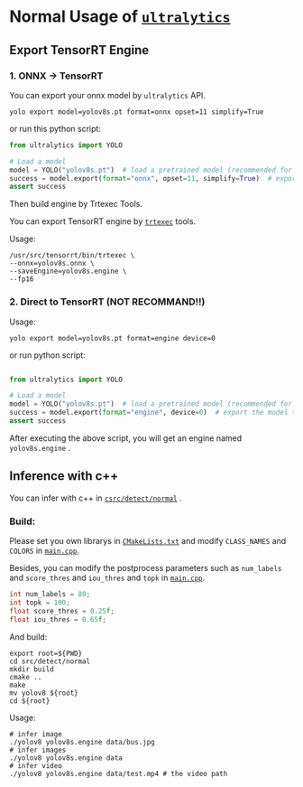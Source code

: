 # Normal Usage of [`ultralytics`](https://github.com/ultralytics/ultralytics)

## Export TensorRT Engine

### 1. ONNX -> TensorRT

You can export your onnx model by `ultralytics` API.

``` shell
yolo export model=yolov8s.pt format=onnx opset=11 simplify=True
```

or run this python script:

```python
from ultralytics import YOLO

# Load a model
model = YOLO("yolov8s.pt")  # load a pretrained model (recommended for training)
success = model.export(format="onnx", opset=11, simplify=True)  # export the model to onnx format
assert success
```

Then build engine by Trtexec Tools.

You can export TensorRT engine by [`trtexec`](https://github.com/NVIDIA/TensorRT/tree/main/samples/trtexec) tools.

Usage:

``` shell
/usr/src/tensorrt/bin/trtexec \
--onnx=yolov8s.onnx \
--saveEngine=yolov8s.engine \
--fp16
```

### 2. Direct to TensorRT (NOT RECOMMAND!!)

Usage:

```shell
yolo export model=yolov8s.pt format=engine device=0
```

or run python script:

```python

from ultralytics import YOLO

# Load a model
model = YOLO("yolov8s.pt")  # load a pretrained model (recommended for training)
success = model.export(format="engine", device=0)  # export the model to engine format
assert success
```

After executing the above script, you will get an engine named `yolov8s.engine` .

## Inference with c++

You can infer with c++ in [`csrc/detect/normal`](../csrc/detect/normal) .

### Build:

Please set you own librarys in [`CMakeLists.txt`](../csrc/detect/normal/CMakeLists.txt) and modify `CLASS_NAMES`
and `COLORS` in [`main.cpp`](../csrc/detect/normal/main.cpp).

Besides, you can modify the postprocess parameters such as `num_labels` and `score_thres` and `iou_thres` and `topk`
in [`main.cpp`](../csrc/detect/normal/main.cpp).

```c++
int num_labels = 80;
int topk = 100;
float score_thres = 0.25f;
float iou_thres = 0.65f;
```

And build:

``` shell
export root=${PWD}
cd src/detect/normal
mkdir build
cmake ..
make
mv yolov8 ${root}
cd ${root}
```

Usage:

``` shell
# infer image
./yolov8 yolov8s.engine data/bus.jpg
# infer images
./yolov8 yolov8s.engine data
# infer video
./yolov8 yolov8s.engine data/test.mp4 # the video path
```
